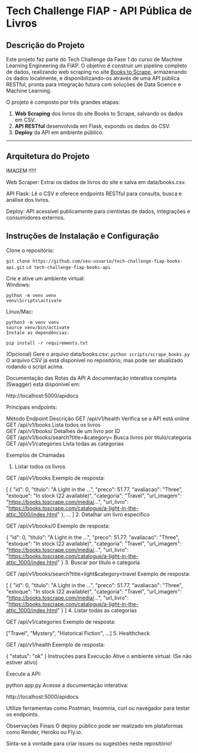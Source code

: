 # Tech Challenge FIAP - API Pública de Livros

## Descrição do Projeto

Este projeto faz parte do Tech Challenge da Fase 1 do curso de Machine Learning Engineering da FIAP. O objetivo é construir um pipeline completo de dados, realizando web scraping no site [Books to Scrape](https://books.toscrape.com/), armazenando os dados localmente, e disponibilizando-os através de uma API pública RESTful, pronta para integração futura com soluções de Data Science e Machine Learning.

O projeto é composto por três grandes etapas:
1. **Web Scraping** dos livros do site Books to Scrape, salvando os dados em CSV.
2. **API RESTful** desenvolvida em Flask, expondo os dados do CSV.
3. **Deploy** da API em ambiente público.

---

## Arquitetura do Projeto

IMAGEM !!!!!


Web Scraper: Extrai os dados de livros do site e salva em data/books.csv.

API Flask: Lê o CSV e oferece endpoints RESTful para consulta, busca e análise dos livros.

Deploy: API acessível publicamente para cientistas de dados, integrações e consumidores externos.

## Instruções de Instalação e Configuração
Clone o repositório:

`git clone https://github.com/seu-usuario/tech-challenge-fiap-books-api.git`
`cd tech-challenge-fiap-books-api`

Crie e ative um ambiente virtual:  
Windows:  
```
python -m venv venv
venv\Scripts\activate
```
Linux/Mac:
```
python3 -m venv venv
source venv/bin/activate
Instale as dependências:
```

`pip install -r requirements.txt`

(Opcional) Gere o arquivo data/books.csv:
`python scripts/scrape_books.py`
O arquivo CSV já está disponível no repositório, mas pode ser atualizado rodando o script acima.

Documentação das Rotas da API
A documentação interativa completa (Swagger) está disponível em:

http://localhost:5000/apidocs

Principais endpoints:

Método	Endpoint	Descrição
GET	/api/v1/health	Verifica se a API está online  
GET	/api/v1/books	Lista todos os livros  
GET	/api/v1/books/<id>	Detalhes de um livro por ID  
GET	/api/v1/books/search?title=&category=	Busca livros por título/categoria  
GET	/api/v1/categories	Lista todas as categorias  

Exemplos de Chamadas
1. Listar todos os livros

GET /api/v1/books
Exemplo de resposta:


[
  {
    "id": 0,
    "titulo": "A Light in the ...",
    "preco": 51.77,
    "avaliacao": "Three",
    "estoque": "In stock (22 available)",
    "categoria": "Travel",
    "url_imagem": "https://books.toscrape.com/media/...",
    "url_livro": "https://books.toscrape.com/catalogue/a-light-in-the-attic_1000/index.html"
  },
  ...
]
2. Detalhar um livro específico

GET /api/v1/books/0
Exemplo de resposta:

{
  "id": 0,
  "titulo": "A Light in the ...",
  "preco": 51.77,
  "avaliacao": "Three",
  "estoque": "In stock (22 available)",
  "categoria": "Travel",
  "url_imagem": "https://books.toscrape.com/media/...",
  "url_livro": "https://books.toscrape.com/catalogue/a-light-in-the-attic_1000/index.html"
}
3. Buscar por título e categoria

GET /api/v1/books/search?title=light&category=travel
Exemplo de resposta:

[
  {
    "id": 0,
    "titulo": "A Light in the ...",
    "preco": 51.77,
    "avaliacao": "Three",
    "estoque": "In stock (22 available)",
    "categoria": "Travel",
    "url_imagem": "https://books.toscrape.com/media/...",
    "url_livro": "https://books.toscrape.com/catalogue/a-light-in-the-attic_1000/index.html"
  }
]
4. Listar todas as categorias

GET /api/v1/categories
Exemplo de resposta:


["Travel", "Mystery", "Historical Fiction", ...]
5. Healthcheck

GET /api/v1/health
Exemplo de resposta:


{ "status": "ok" }
Instruções para Execução
Ative o ambiente virtual:
(Se não estiver ativo)

Execute a API:


python app.py
Acesse a documentação interativa:

http://localhost:5000/apidocs

Utilize ferramentas como Postman, Insomnia, curl ou navegador para testar os endpoints.

Observações Finais
O deploy público pode ser realizado em plataformas como Render, Heroku ou Fly.io.

Sinta-se à vontade para criar issues ou sugestões neste repositório!
